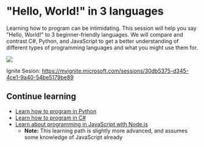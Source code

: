 # "Hello, World!" in 3 languages

Learning how to program can be intimidating. This session will help you say "Hello, World!" to 3 beginner-friendly languages. We will compare and contrast C#, Python, and JavaScript to get a better understanding of different types of programming languages and what you might use them for.

![](https://i.ibb.co/30fsw6h/HW.png)

Ignite Sesion: https://myignite.microsoft.com/sessions/30db5375-d345-4ce1-9a40-54be5179be89

## Continue learning

- [Learn how to program in Python](https://docs.microsoft.com/learn/paths/python-first-steps/)
- [Learn how to program in C#](https://docs.microsoft.com/en-us/learn/paths/csharp-first-steps/)
- [Learn about programming in JavaScript with Node.js](https://docs.microsoft.com/en-us/learn/paths/build-javascript-applications-nodejs/)
  - **Note:** This learning path is slightly more advanced, and assumes some knowledge of JavaScript already
